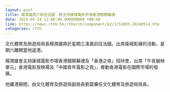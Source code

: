 ```yaml
---
layout: post
title: 楊潤雄周三前往法國　將主持康城電影市場香港館開幕禮
date: 2024-05-14 11:08:08.000000000 +08:00
link: https://news.rthk.hk/rthk/ch/component/k2/1753093-20240514.htm
categories: rthk
---
```


文化體育及旅遊局局長楊潤雄將於星期三凌晨前往法國，出席康城影展的活動，星期六離開當地返港。

楊潤雄會主持康城電影市場香港館開幕禮及「香港之夜」招待會，出席「午夜展映單元」香港電影放映場及「中國青年電影之夜」，推動香港電影在國際市場的發展。

他離港期間，由文化體育及旅遊局副局長劉震署任文化體育及旅遊局局長。
